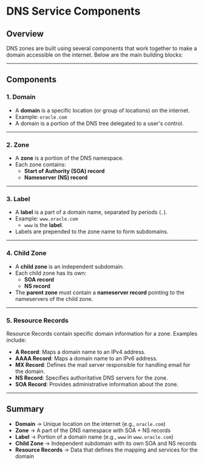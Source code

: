 # DNS Service Components

## Overview
DNS zones are built using several components that work together to make a domain accessible on the internet. Below are the main building blocks:

---

## Components

### 1. Domain
- A **domain** is a specific location (or group of locations) on the internet.  
- Example: `oracle.com`  
- A domain is a portion of the DNS tree delegated to a user's control.

---

### 2. Zone
- A **zone** is a portion of the DNS namespace.  
- Each zone contains:  
  - **Start of Authority (SOA) record**  
  - **Nameserver (NS) record**

---

### 3. Label
- A **label** is a part of a domain name, separated by periods (`.`).  
- Example: `www.oracle.com`  
  - `www` is the **label**.  
- Labels are prepended to the zone name to form subdomains.

---

### 4. Child Zone
- A **child zone** is an independent subdomain.  
- Each child zone has its own:  
  - **SOA record**  
  - **NS record**  
- The **parent zone** must contain a **nameserver record** pointing to the nameservers of the child zone.

---

### 5. Resource Records
Resource Records contain specific domain information for a zone. Examples include:

- **A Record**: Maps a domain name to an IPv4 address.  
- **AAAA Record**: Maps a domain name to an IPv6 address.  
- **MX Record**: Defines the mail server responsible for handling email for the domain.  
- **NS Record**: Specifies authoritative DNS servers for the zone.  
- **SOA Record**: Provides administrative information about the zone.

---

## Summary
- **Domain** → Unique location on the internet (e.g., `oracle.com`)  
- **Zone** → A part of the DNS namespace with SOA + NS records  
- **Label** → Portion of a domain name (e.g., `www` in `www.oracle.com`)  
- **Child Zone** → Independent subdomain with its own SOA and NS records  
- **Resource Records** → Data that defines the mapping and services for the domain  
